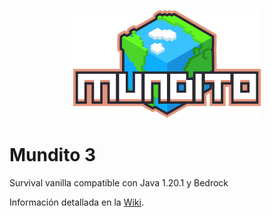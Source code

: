 <p align="center">
  <img src="https://raw.githubusercontent.com/mochos/mundito.github.io/main/_marca/Mundito-logo-300.png" alt="Logo" width="300" />
</p>

# Mundito 3

Survival vanilla compatible con Java 1.20.1 y Bedrock

Información detallada en la [Wiki](https://github.com/mochos/mundito.github.io/wiki/%F0%9F%8F%A0-Inicio).
